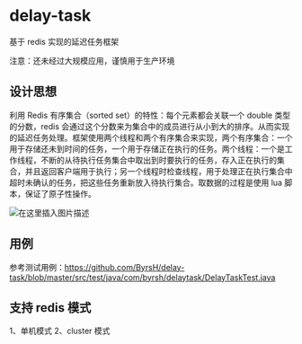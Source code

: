 # delay-task
基于 redis 实现的延迟任务框架

注意：还未经过大规模应用，谨慎用于生产环境

## 设计思想

利用 Redis 有序集合（sorted set）的特性：每个元素都会关联一个 double 类型的分数，redis 会通过这个分数来为集合中的成员进行从小到大的排序。从而实现的延迟任务处理。框架使用两个线程和两个有序集合来实现，两个有序集合：一个用于存储还未到时间的任务，一个用于存储正在执行的任务。两个线程：一个是工作线程，不断的从待执行任务集合中取出到时要执行的任务，存入正在执行的集合，并且返回客户端用于执行；另一个线程时检查线程，用于处理正在执行集合中超时未确认的任务，把这些任务重新放入待执行集合。取数据的过程是使用 lua 脚本，保证了原子性操作。

![在这里插入图片描述](https://img-blog.csdnimg.cn/20191027175249803.png?x-oss-process=image/watermark,type_ZmFuZ3poZW5naGVpdGk,shadow_10,text_aHR0cHM6Ly9ibG9nLmNzZG4ubmV0L3UwMTA2NTcwOTQ=,size_16,color_FFFFFF,t_70)

## 用例

参考测试用例：https://github.com/ByrsH/delay-task/blob/master/src/test/java/com/byrsh/delaytask/DelayTaskTest.java

## 支持 redis 模式

1、单机模式
2、cluster 模式


